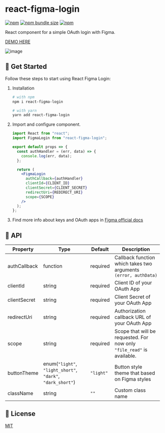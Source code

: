 # react-figma-login

[![npm](https://img.shields.io/npm/v/react-figma-login?logo=npm&cacheSeconds=1800)](https://www.npmjs.com/package/react-figma-login)
[![npm bundle size](https://img.shields.io/bundlephobia/minzip/react-figma-login?cacheSeconds=1800)](https://www.npmjs.com/package/react-figma-login)
[![npm](https://img.shields.io/npm/dt/react-figma-login?cacheSeconds=1800)](https://www.npmjs.com/package/react-figma-login)

React component for a simple OAuth login with Figma.

[DEMO HERE](https://alexandrtovmach.github.io/react-figma-login/)

![image](https://user-images.githubusercontent.com/28801003/70469597-ff2f5300-1ad1-11ea-880f-2d604d9ed41b.png)

## 🚀 Get Started

Follow these steps to start using React Figma Login:

1. Installation

   ```sh
   # with npm
   npm i react-figma-login

   # with yarn
   yarn add react-figma-login
   ```

2. Import and configure component.

   ```jsx
   import React from "react";
   import FigmaLogin from "react-figma-login";

   export default props => {
     const authHandler = (err, data) => {
       console.log(err, data);
     };

     return (
       <FigmaLogin
         authCallback={authHandler}
         clientId={CLIENT_ID}
         clientSecret={CLIENT_SECRET}
         redirectUri={REDIRECT_URI}
         scope={SCOPE}
       />
     );
   };
   ```

3. Find more info about keys and OAuth apps in [Figma official docs](https://www.figma.com/developers/api#oauth2)

## 📖 API

| Property     | Type                                                       | Default   | Description                                                            |
| ------------ | ---------------------------------------------------------- | --------- | ---------------------------------------------------------------------- |
| authCallback | function                                                   | required  | Callback function which takes two arguments `(error, authData)`        |
| clientId     | string                                                     | required  | Client ID of your OAuth App                                            |
| clientSecret | string                                                     | required  | Client Secret of your OAuth App                                        |
| redirectUri  | string                                                     | required  | Authorization callback URL of your OAuth App                           |
| scope        | string                                                     | required  | Scope that will be requested. For now only `"file_read"` is available. |
| buttonTheme  | enum(`"light"`, `"light_short"`, `"dark"`, `"dark_short"`) | `"light"` | Button style theme that based on Figma styles                          |
| className    | string                                                     | `""`      | Custom class name                                                      |

## 📝 License

[MIT](https://github.com/alexandrtovmach/react-figma-login/blob/master/LICENSE)

